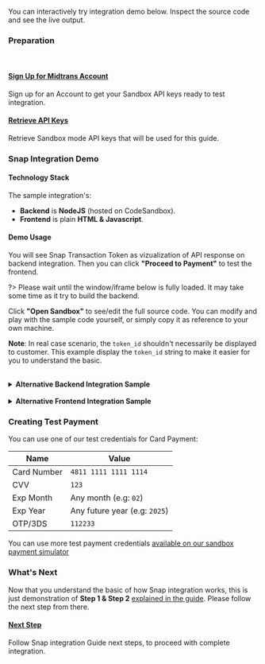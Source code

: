 
You can interactively try integration demo below. Inspect the source code and see the live output.

### Preparation
<br>
<div class="my-card">

#### [Sign Up for Midtrans Account](/en/midtrans-account/overview.md)
Sign up for an Account to get your Sandbox API keys ready to test integration.
</div>

<div class="my-card">

#### [Retrieve API Keys](/en/midtrans-account/overview.md#retrieving-api-access-keys)
Retrieve Sandbox mode API keys that will be used for this guide.
</div>

### Snap Integration Demo

#### Technology Stack

The sample integration's:
- **Backend** is **NodeJS** (hosted on CodeSandbox).
- **Frontend** is plain **HTML & Javascript**.

#### Demo Usage

You will see Snap Transaction Token as vizualization of API response on backend integration. Then you can click **"Proceed to Payment"** to test the frontend.

?> Please wait until the window/iframe below is fully loaded. It may take some time as it try to build the backend.

<!-- [Codesandbox demo Midtrans NodeJS](https://codesandbox.io/embed/serene-bell-yfjjd?fontsize=14&hidenavigation=0&theme=dark ':include :type=iframe width=100% height=600px') -->

Click **"Open Sandbox"** to see/edit the full source code. You can modify and play with the sample code yourself, or simply copy it as reference to your own machine.

**Note**: In real case scenario, the `token_id` shouldn't necessarily be displayed to customer. This example display the `token_id` string to make it easier for you to understand the basic.

<br>
<details>
<summary><b>Alternative Backend Integration Sample</b></summary>
<article>

Another sample backend integration (hosted on Runkit). Click **"Run"** to run the backend code.

<script type="text/javascript">
var script = document.createElement('script');
script.src = 'https://embed.runkit.com';
script.setAttribute('data-element-id','snap-backend-demo');
</script>

<div id="snap-backend-demo">
// GeoJSON!
var getJSON = require("async-get-json");
await getJSON("https://storage.googleapis.com/maps-devrel/google.json");
</div>

</article>
</details>

<br>
<details>
<summary><b>Alternative Frontend Integration Sample</b></summary>
<article>

Another sample frontend integration (hosted on JSFiddle). Input the Snap Transaction Token from step 1 (backend) to below field, then click **"Pay"**. Click **"HTML"** to see the source code.

<!-- [JSFiddle demo Snap.js](https://jsfiddle.net/d4mx1gkc/11/embedded/result,html/dark ':include :type=iframe width=100% height=400px') -->

<iframe width="100%" height="750" src="//jsfiddle.net/kntfdzob/embedded/result,html/dark" allowfullscreen="allowfullscreen" allowpaymentrequest frameborder="0"></iframe>
</article>
</details>

### Creating Test Payment

You can use one of our test credentials for Card Payment:

Name | Value
--- | ---
Card Number | `4811 1111 1111 1114`
CVV | `123`
Exp Month | Any month (e.g: `02`)
Exp Year | Any future year (e.g: `2025`)
OTP/3DS | `112233`

You can use more test payment credentials [available on our sandbox payment simulator](/en/technical-reference/sandbox-test.md)

### What's Next

Now that you understand the basic of how Snap integration works, this is just demonstration of **Step 1 & Step 2** [explained in the guide](/en/snap/integration-guide.md?id=integration-steps). Please follow the next step from there.

<div class="my-card">

#### [Next Step](/en/snap/integration-guide.md?id=_4-handling-post-transaction)
Follow Snap integration Guide next steps, to proceed with complete integration.
</div>